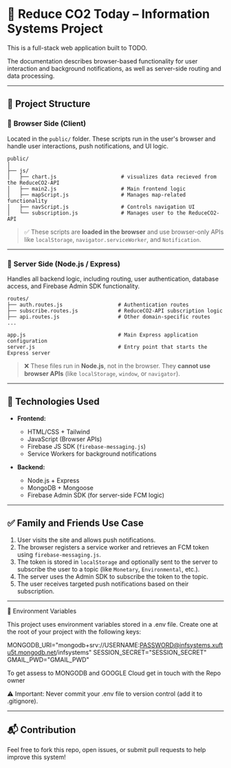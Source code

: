 # 🌱 Reduce CO2 Today – Information Systems Project
 
This is a full-stack web application built to TODO.
 
The documentation describes browser-based functionality for user interaction and background notifications, as well as server-side routing and data processing.
 
---
 
## 📁 Project Structure
 
### 🔸 **Browser Side (Client)**
 
Located in the `public/` folder. These scripts run in the user's browser and handle user interactions, push notifications, and UI logic.
 
```
public/
│
├── js/
│   ├── chart.js                     # visualizes data recieved from the ReduceCO2-API
│   ├── main2.js                     # Main frontend logic
│   ├── mapScript.js                 # Manages map-related functionality
│   ├── navScript.js                 # Controls navigation UI
│   └── subscription.js              # Manages user to the ReduceCO2-API
```
 
> ✅ These scripts are **loaded in the browser** and use browser-only APIs like `localStorage`, `navigator.serviceWorker`, and `Notification`.
 
---
 
### 🔹 **Server Side (Node.js / Express)**
 
Handles all backend logic, including routing, user authentication, database access, and Firebase Admin SDK functionality.
 
```
routes/
├── auth.routes.js                  # Authentication routes
├── subscribe.routes.js             # ReduceCO2-API subscription logic
├── api.routes.js                   # Other domain-specific routes
...
 
app.js                              # Main Express application configuration
server.js                           # Entry point that starts the Express server
```
 
> ❌ These files run in **Node.js**, not in the browser. They **cannot use browser APIs** (like `localStorage`, `window`, or `navigator`).
 
---
 
## 💪 Technologies Used
 
* **Frontend:**
 
  * HTML/CSS + Tailwind
  * JavaScript (Browser APIs)
  * Firebase JS SDK (`firebase-messaging.js`)
  * Service Workers for background notifications
 
* **Backend:**
 
  * Node.js + Express
  * MongoDB + Mongoose
  * Firebase Admin SDK (for server-side FCM logic)
 
---
 
## ✅ Family and Friends Use Case
 
1. User visits the site and allows push notifications.
2. The browser registers a service worker and retrieves an FCM token using `firebase-messaging.js`.
3. The token is stored in `localStorage` and optionally sent to the server to subscribe the user to a topic (like `Monetary`, `Environmental`, etc.).
4. The server uses the Admin SDK to subscribe the token to the topic.
5. The user receives targeted push notifications based on their subscription.
 
---
📂 Environment Variables
 
This project uses environment variables stored in a .env file. Create one at the root of your project with the following keys:
 
MONGODB_URI="mongodb+srv://USERNAME:PASSWORD@infsystems.xuftu5t.mongodb.net/infsystems"
SESSION_SECRET="SESSION_SECRET"
GMAIL_PWD="GMAIL_PWD"
 
To get assess to MONGODB and GOOGLE Cloud get in touch with the Repo owner
 
⚠️ Important: Never commit your .env file to version control (add it to .gitignore).
 
---
 
## 📬 Contribution
 
Feel free to fork this repo, open issues, or submit pull requests to help improve this system!